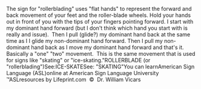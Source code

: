 The sign for "rollerblading" uses "flat hands" to 
			represent the forward and back movement of your feet and the 
			roller-blade wheels. Hold your hands out in front of you with the 
			tips of your fingers pointing forward. I start with my dominant hand 
			forward (but I don't think which hand you start with is really and 
			issue).  Then I pull (glide?) my dominant hand back at the same 
			time as I I glide my non-dominant hand forward. Then I pull my 
			non-dominant hand back as I move my dominant hand forward and that's 
			it.  Basically a "one" "two" movement.  This is the same 
			movement that is used for signs like "skating" or "ice-skating."ROLLERBLADE (or "rollerblading")See:ICE-SKATESee: "SKATING"You can learnAmerican Sign Language (ASL)online at American Sign Language University ™ASLresources by Lifeprint.com  ©  Dr. William Vicars